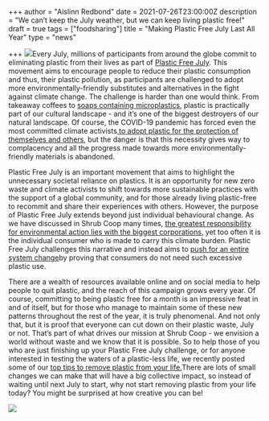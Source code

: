 +++
author = "Aislinn Redbond"
date = 2021-07-26T23:00:00Z
description = "We can’t keep the July weather, but we can keep living plastic free!"
draft = true
tags = ["foodsharing"]
title = "Making Plastic Free July Last All Year"
type = "news"

+++
![](https://res.cloudinary.com/shrub-co-op/image/upload/v1627387835/shrubcoop.org/media/plastic_okddu7.jpg)Every July, millions of participants from around the globe commit to eliminating plastic from their lives as part of [Plastic Free July](https://www.plasticfreejuly.org). This movement aims to encourage people to reduce their plastic consumption and thus, their plastic pollution, as participants are challenged to adopt more environmentally-friendly substitutes and alternatives in the fight against climate change. The challenge is harder than one would think. From takeaway coffees to [soaps containing microplastics](https://www.globalcitizen.org/en/content/why-you-shouldnt-use-microbead-soap/?template=next), plastic is practically part of our cultural landscape - and it’s one of the biggest destroyers of our natural landscape. Of course, the COVID-19 pandemic has forced even the most committed climate activists[ to adopt plastic for the protection of themselves and others](https://www.weforum.org/agenda/2020/05/plastic-pollution-waste-pandemic-covid19-coronavirus-recycling-sustainability/), but the danger is that this necessity gives way to complacency and all the progress made towards more environmentally-friendly materials is abandoned.

Plastic Free July is an important movement that aims to highlight the unnecessary societal reliance on plastics. It is an opportunity for new zero waste and climate activists to shift towards more sustainable practices with the support of a global community, and for those already living plastic-free to recommit and share their experiences with others. However, the purpose of Plastic Free July extends beyond just individual behavioural change. As we have discussed in Shrub Coop many times, [the greatest responsibility for environmental action lies with the biggest corporations](https://www.theguardian.com/sustainable-business/2017/jul/10/100-fossil-fuel-companies-investors-responsible-71-global-emissions-cdp-study-climate-change), yet too often it is the individual consumer who is made to carry this climate burden. Plastic Free July challenges this narrative and instead aims to [push for an entire system change](https://www.breakfreefromplastic.org/plastic-free-july-2020/)by proving that consumers do not need such excessive plastic use.

There are a wealth of resources available online and on social media to help people to quit plastic, and the reach of this campaign grows every year. Of course, committing to being plastic free for a month is an impressive feat in and of itself, but for those who manage to maintain some of these new patterns throughout the rest of the year, it is truly phenomenal. And not only that, but it is proof that everyone can cut down on their plastic waste, July or not. That’s part of what drives our mission at Shrub Coop - we envision a world without waste and we know that it is possible. So to help those of you who are just finishing up your Plastic Free July challenge, or for anyone interested in testing the waters of a plastic-less life, we recently posted some of our [top tips to remove plastic from your life.](https://www.instagram.com/p/CRqc5WMq1fu/)There are lots of small changes we can make that will have a big collective impact, so instead of waiting until next July to start, why not start removing plastic from your life today? You might be surprised at how creative you can be!

![](https://res.cloudinary.com/shrub-co-op/image/upload/v1627387864/shrubcoop.org/media/14_swtzcz.png)